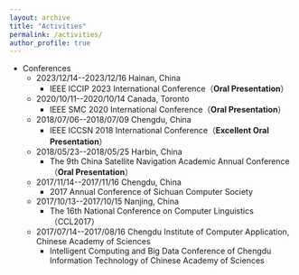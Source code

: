 ```yaml
---
layout: archive
title: "Activities"
permalink: /activities/
author_profile: true
---
```



* Conferences
  * 2023/12/14--2023/12/16 Hainan, China
    * IEEE ICCIP 2023 International Conference（__Oral Presentation__）
  * 2020/10/11--2020/10/14 Canada, Toronto
    * IEEE SMC 2020 International Conference（__Oral Presentation__）
  * 2018/07/06--2018/07/09 Chengdu, China
    * IEEE ICCSN 2018 International Conference（__Excellent Oral Presentation__）
  * 2018/05/23--2018/05/25 Harbin, China
    * The 9th China Satellite Navigation Academic Annual Conference （__Oral Presentation__）
  * 2017/11/14--2017/11/16 Chengdu, China
    * 2017 Annual Conference of Sichuan Computer Society
  * 2017/10/13--2017/10/15 Nanjing, China
    * The 16th National Conference on Computer Linguistics（CCL2017）  
  * 2017/07/14--2017/08/16 Chengdu Institute of Computer Application, Chinese Academy of Sciences
    * Intelligent Computing and Big Data Conference of Chengdu Information Technology of Chinese Academy of Sciences

